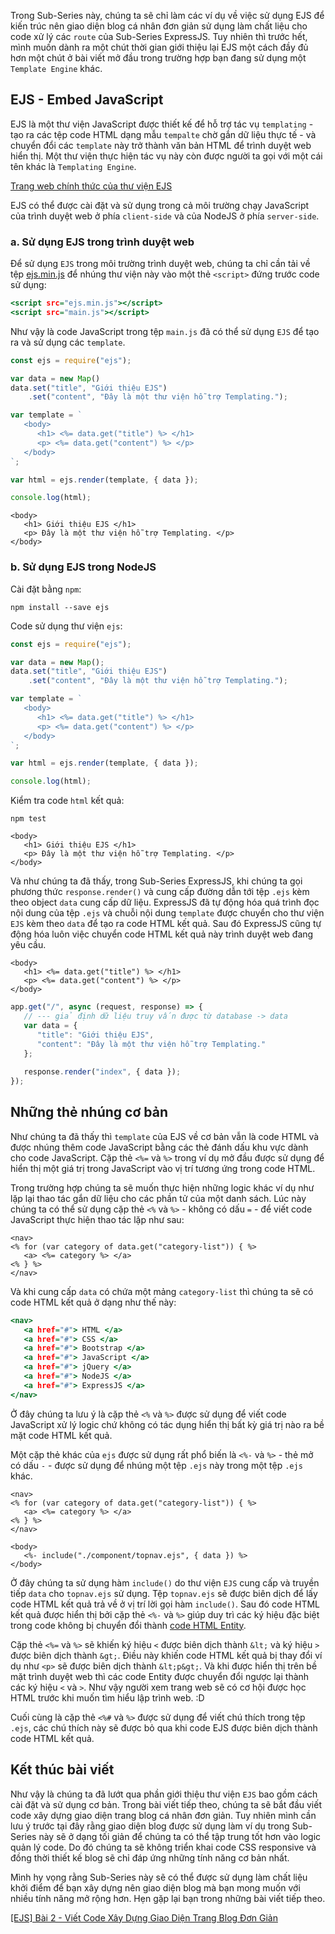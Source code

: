 Trong Sub-Series này, chúng ta sẽ chỉ làm các ví dụ về việc sử dụng EJS để kiến trúc nên giao diện blog cá nhân đơn giản sử dụng làm chất liệu cho code xử lý các `route` của Sub-Series ExpressJS. Tuy nhiên thì trước hết, mình muốn dành ra một chút thời gian giới thiệu lại EJS một cách đầy đủ hơn một chút ở bài viết mở đầu trong trường hợp bạn đang sử dụng một `Template Engine` khác. 

## EJS - Embed JavaScript

EJS là một thư viện JavaScript được thiết kế để hỗ trợ tác vụ `templating` - tạo ra các tệp code HTML dạng mẫu `tempalte` chờ gắn dữ liệu thực tế - và chuyển đổi các `template` này trở thành văn bản HTML để trình duyệt web hiển thị. Một thư viện thực hiện tác vụ này còn được người ta gọi với một cái tên khác là `Templating Engine`.

[Trang web chính thức của thư viện EJS](https://ejs.co/)

EJS có thể được cài đặt và sử dụng trong cả môi trường chạy JavaScript của trình duyệt web ở phía `client-side` và của NodeJS ở phía `server-side`.

### a. Sử dụng EJS trong trình duyệt web

Để sử dụng `EJS` trong môi trường trình duyệt web, chúng ta chỉ cần tải về tệp [ejs.min.js](https://github.com/mde/ejs/releases) để nhúng thư viện này vào một thẻ `<script>` đứng trước code sử dụng:

```index.html
<script src="ejs.min.js"></script>
<script src="main.js"></script>
```

Như vậy là code JavaScript trong tệp `main.js` đã có thể sử dụng `EJS` để tạo ra và sử dụng các `template`.

```main.js
const ejs = require("ejs");

var data = new Map()
data.set("title", "Giới thiệu EJS")
    .set("content", "Đây là một thư viện hỗ trợ Templating.");

var template = `
   <body>
      <h1> <%= data.get("title") %> </h1>
      <p> <%= data.get("content") %> </p>
   </body>
`;

var html = ejs.render(template, { data });

console.log(html);
```

```console.io
<body>
   <h1> Giới thiệu EJS </h1>
   <p> Đây là một thư viện hỗ trợ Templating. </p>
</body>
```

### b. Sử dụng EJS trong NodeJS

Cài đặt bằng `npm`:

```CMD-Terminal.io
npm install --save ejs
```

Code sử dụng thư viện `ejs`:

```test.js
const ejs = require("ejs");

var data = new Map();
data.set("title", "Giới thiệu EJS")
    .set("content", "Đây là một thư viện hỗ trợ Templating.");

var template = `
   <body>
      <h1> <%= data.get("title") %> </h1>
      <p> <%= data.get("content") %> </p>
   </body>
`;

var html = ejs.render(template, { data });

console.log(html);
```

Kiểm tra code `html` kết quả:

```CMD-Terminal.io
npm test

<body>
   <h1> Giới thiệu EJS </h1>
   <p> Đây là một thư viện hỗ trợ Templating. </p>
</body>
```

Và như chúng ta đã thấy, trong Sub-Series ExpressJS, khi chúng ta gọi phương thức `response.render()` và cung cấp đường dẫn tới tệp `.ejs` kèm theo object `data` cung cấp dữ liệu. ExpressJS đã tự động hóa quá trình đọc nội dung của tệp `.ejs` và chuỗi nội dung `template` được chuyển cho thư viện `EJS` kèm theo `data` để tạo ra code HTML kết quả. Sau đó ExpressJS cũng tự động hóa luôn việc chuyển code HTML kết quả này trình duyệt web đang yêu cầu.

```view/index.ejs
<body>
   <h1> <%= data.get("title") %> </h1>
   <p> <%= data.get("content") %> </p>
</body>
```

```test.js
app.get("/", async (request, response) => {
   // --- giả định dữ liệu truy vấn được từ database -> data
   var data = {
      "title": "Giới thiệu EJS",
      "content": "Đây là một thư viện hỗ trợ Templating."
   };
   
   response.render("index", { data });
});
```

## Những thẻ nhúng cơ bản

Như chúng ta đã thấy thì `template` của EJS về cơ bản vẫn là code HTML và được nhúng thêm code JavaScript bằng các thẻ đánh dấu khu vực dành cho code JavaScript. Cặp thẻ `<%=` và `%>` trong ví dụ mở đầu được sử dụng để hiển thị một giá trị trong JavaScript vào vị trí tương ứng trong code HTML.

Trong trường hợp chúng ta sẽ muốn thực hiện những logic khác ví dụ như lặp lại thao tác gắn dữ liệu cho các phần tử của một danh sách. Lúc này chúng ta có thể sử dụng cặp thẻ `<%` và `%>` - không có dấu `=` - để viết code JavaScript thực hiện thao tác lặp như sau:

```view/index.ejs
<nav>
<% for (var category of data.get("category-list")) { %>
   <a> <%= category %> </a>
<% } %>
</nav>
```

Và khi cung cấp `data` có chứa một mảng `category-list` thì chúng ta sẽ có code HTML kết quả ở dạng như thế này:

```index.html
<nav>
   <a href="#"> HTML </a>
   <a href="#"> CSS </a>
   <a href="#"> Bootstrap </a>
   <a href="#"> JavaScript </a>
   <a href="#"> jQuery </a>
   <a href="#"> NodeJS </a>
   <a href="#"> ExpressJS </a>
</nav>
```

Ở đây chúng ta lưu ý là cặp thẻ `<%` và `%>` được sử dụng để viết code JavaScript xử lý logic chứ không có tác dụng hiển thị bất kỳ giá trị nào ra bề mặt code HTML kết quả.

Một cặp thẻ khác của `ejs` được sử dụng rất phổ biến là `<%-` và `%>` - thẻ mở có dấu `-` - được sử dụng để nhúng một tệp `.ejs` này trong một tệp `.ejs` khác.

```view/component/topnav.ejs
<nav>
<% for (var category of data.get("category-list")) { %>
   <a> <%= category %> </a>
<% } %>
</nav>
```

```index.ejs
<body>
   <%- include("./component/topnav.ejs", { data }) %>
</body>
```

Ở đây chúng ta sử dụng hàm `include()` do thư viện `EJS` cung cấp và truyền tiếp `data` cho `topnav.ejs` sử dụng. Tệp `topnav.ejs` sẽ được biên dịch để lấy code HTML kết quả trả về ở vị trí lời gọi hàm `include()`. Sau đó code HTML kết quả được hiển thị bởi cặp thẻ `<%-` và `%>` giúp duy trì các ký hiệu đặc biệt trong code không bị chuyển đổi thành [code HTML Entity](https://www.w3schools.com/html/html_entities.asp).

Cặp thẻ `<%=` và `%>` sẽ khiến ký hiệu `<` được biên dịch thành `&lt;` và ký hiệu `>` được biên dịch thành `&gt;`. Điều này khiến code HTML kết quả bị thay đổi ví dụ như `<p>` sẽ được biên dịch thành `&lt;p&gt;`. Và khi được hiển thị trên bề mặt trình duyệt web thì các code Entity được chuyển đổi ngược lại thành các ký hiệu `<` và `>`. Như vậy người xem trang web sẽ có cơ hội được học HTML trước khi muốn tìm hiểu lập trình web. :D

Cuối cùng là cặp thẻ `<%#` và `%>` được sử dụng để viết chú thích trong tệp `.ejs`, các chú thích này sẽ được bỏ qua khi code EJS được biên dịch thành code HTML kết quả.

## Kết thúc bài viết

Như vậy là chúng ta đã lướt qua phần giới thiệu thư viện `EJS` bao gồm cách cài đặt và sử dụng cơ bản. Trong bài viết tiếp theo, chúng ta sẽ bắt đầu viết code xây dựng giao diện trang blog cá nhân đơn giản. Tuy nhiên mình cần lưu ý trước tại đây rằng giao diện blog được sử dụng làm ví dụ trong Sub-Series này sẽ ở dạng tối giản để chúng ta có thể tập trung tốt hơn vào logic quản lý code. Do đó chúng ta sẽ không triển khai code CSS responsive và đồng thời thiết kế blog sẽ chỉ đáp ứng những tính năng cơ bản nhất. 

Mình hy vọng rằng Sub-Series này sẽ có thể được sử dụng làm chất liệu khởi điểm để bạn xây dựng nên giao diện blog mà bạn mong muốn với nhiều tính năng mở rộng hơn. Hẹn gặp lại bạn trong những bài viết tiếp theo.

[[EJS] Bài 2 - Viết Code Xây Dựng Giao Diện Trang Blog Đơn Giản](/article/view/0089/ejs-bài-2---viết-code-xây-dựng-giao-diện-trang-blog-đơn-giản)